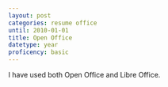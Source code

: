 ```yaml
---
layout: post
categories: resume office
until: 2010-01-01
title: Open Office
datetype: year
proficency: basic
---
```


I have used both Open Office and Libre Office.

